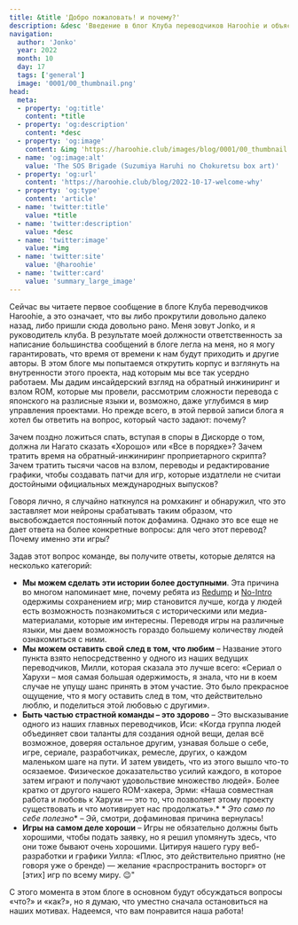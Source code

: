```yaml
---
title: &title 'Добро пожаловать! и почему?'
description: &desc 'Введение в блог Клуба переводчиков Haroohie и объяснение наших мотивов касательно перевода игр по вселенной Харухи..'
navigation:
  author: 'Jonko'
  year: 2022
  month: 10
  day: 17
  tags: ['general']
  image: '0001/00_thumbnail.png'
head:
  meta:
  - property: 'og:title'
    content: *title
  - property: 'og:description'
    content: *desc
  - property: 'og:image'
    content: &img 'https://haroohie.club/images/blog/0001/00_thumbnail.png'
  - name: 'og:image:alt'
    value: 'The SOS Brigade (Suzumiya Haruhi no Chokuretsu box art)'
  - property: 'og:url'
    content: 'https://haroohie.club/blog/2022-10-17-welcome-why'
  - property: 'og:type'
    content: 'article'
  - name: 'twitter:title'
    value: *title
  - name: 'twitter:description'
    value: *desc
  - name: 'twitter:image'
    value: *img
  - name: 'twitter:site'
    value: '@haroohie'
  - name: 'twitter:card'
    value: 'summary_large_image'
---
```


Сейчас вы читаете первое сообщение в блоге Клуба переводчиков Haroohie, а это означает, что вы либо прокрутили довольно далеко назад, либо пришли сюда довольно рано. Меня зовут Jonko, и я руководитель клуба. В результате моей должности ответственность за написание большинства сообщений в блоге легла на меня, но я могу гарантировать, что время от времени к нам будут приходить и другие авторы. В этом блоге мы попытаемся открутить корпус и взглянуть на внутренности этого проекта, над которым мы все так усердно работаем. Мы дадим инсайдерский взгляд на обратный инжиниринг и взлом ROM, которые мы провели, рассмотрим сложности перевода с японского на разлисные языки и, возможно, даже углубимся в мир управления проектами. Но прежде всего, в этой первой записи блога я хотел бы ответить на вопрос, который часто задают: почему?

Зачем поздно ложиться спать, вступая в споры в Дискорде о том, должна ли Нагато сказать «Хорошо» или «Все в порядке»? Зачем тратить время на обратный-инжиниринг проприетарного скрипта? Зачем тратить тысячи часов на взлом, переводы и редактирование графики, чтобы создавать патчи для игр, которые издатлели не считаи достойными официальных международных выпусков?

Говоря лично, я случайно наткнулся на ромхакинг и обнаружил, что это заставляет мои нейроны срабатывать таким образом, что высвобождается постоянный поток дофамина. Однако это все еще не дает ответа на более конкретные вопросы: для чего этот перевод? Почему именно эти игры?

Задав этот вопрос команде, вы получите ответы, которые делятся на несколько категорий:

* **Мы можем сделать эти истории более доступными**. Эта причина во многом напоминает мне, почему ребята из [Redump](http://redump.org/) и [No-Intro](https://no-intro.org/) одержимы сохранением игр; мир становится лучше, когда у людей есть возможность познакомиться с историческими или медиа-материалами, которые им интересны. Переводя игры на различные языки, мы даем возможность гораздо большему количеству людей ознакомиться с ними.
* **Мы можем оставить свой след в том, что любим** – Название этого пункта взято непосредственно у одного из наших ведущих переводчиков, Милли, которая сказала это лучше всего: «Сериал о Харухи – моя самая большая одержимость, я знала, что ни в коем случае не упущу шанс принять в этом участие. Это было прекрасное ощущение, что я могу оставить след в том, что действительно люблю, и поделиться этой любовью с другими».
* **Быть частью страстной команды – это здорово** – Это высказывание одного из наших главных переводчиков, Иси: «Когда группа людей объединяет свои таланты для создания одной вещи, делая всё возможное, доверяя остальное другим, узнавая больше о себе, игре, сериале, разработчиках, ремесле, других, о каждом маленьком шаге на пути. И затем увидеть, что из этого вышло что-то осязаемое. Физическое доказательство усилий каждого, в которое затем играют и получают удовольствие множество людей». Более кратко от другого нашего ROM-хакера, Эрми: «Наша совместная работа и любовь к Харухи — это то, что позволяет этому проекту существовать и что мотивирует нас продолжать».* *
*Это само по себе полезно** – Эй, смотри, дофаминовая причина вернулась!
* **Игры на самом деле хороши** – Игры не обязательно должны быть хорошими, чтобы подать заявку, но я решил упомянуть здесь, что они тоже бывают очень хорошими. Цитируя нашего гуру веб-разработки и графики Уилла: «Плюс, это действительно приятно (не говоря уже о бренде) — желание «распространить восторг» от [этих] игр по всему миру. 😉"

С этого момента в этом блоге в основном будут обсуждаться вопросы «что?» и «как?», но я думаю, что уместно сначала остановиться на наших мотивах. Надеемся, что вам понравится наша работа!